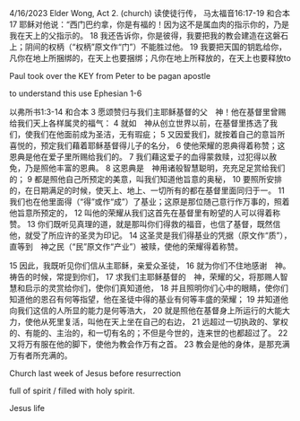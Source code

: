 4/16/2023
Elder Wong, Act 2. (church)
读使徒行传，
马太福音16:17-19 和合本
17 耶稣对他说：“西门巴约拿，你是有福的！因为这不是属血肉的指示你的，乃是我在天上的父指示的。 
18 我还告诉你，你是彼得，我要把我的教会建造在这磐石上；阴间的权柄（“权柄”原文作“门”）不能胜过他。 
19 我要把天国的钥匙给你，凡你在地上所捆绑的，在天上也要捆绑；凡你在地上所释放的，在天上也要释放to

Paul took over the KEY from Peter to be pagan apostle

to understand this use Ephesian 1-6

以弗所书1:3-14 和合本
3 愿颂赞归与我们主耶稣基督的父　神！他在基督里曾赐给我们天上各样属灵的福气： 
4 就如　神从创立世界以前，在基督里拣选了我们，使我们在他面前成为圣洁，无有瑕疵； 
5 又因爱我们，就按着自己的意旨所喜悦的，预定我们藉着耶稣基督得儿子的名分， 
6 使他荣耀的恩典得着称赞；这恩典是他在爱子里所赐给我们的。 
7 我们藉这爱子的血得蒙救赎，过犯得以赦免，乃是照他丰富的恩典。 
8 这恩典是　神用诸般智慧聪明，充充足足赏给我们的； 
9 都是照他自己所预定的美意，叫我们知道他旨意的奥秘， 
10 要照所安排的，在日期满足的时候，使天上、地上、一切所有的都在基督里面同归于一。 
11 我们也在他里面得（“得”或作“成”）了基业；这原是那位随己意行作万事的，照着他旨意所预定的， 
12 叫他的荣耀从我们这首先在基督里有盼望的人可以得着称赞。 
13 你们既听见真理的道，就是那叫你们得救的福音，也信了基督，既然信他，就受了所应许的圣灵为印记。 
14 这圣灵是我们得基业的凭据（原文作“质”），直等到　神之民（“民”原文作“产业”）被赎，使他的荣耀得着称赞。

15 因此，我既听见你们信从主耶稣，亲爱众圣徒， 16 就为你们不住地感谢　神。祷告的时候，常提到你们， 
17 求我们主耶稣基督的　神，荣耀的父，将那赐人智慧和启示的灵赏给你们，使你们真知道他， 
18 并且照明你们心中的眼睛，使你们知道他的恩召有何等指望，他在圣徒中得的基业有何等丰盛的荣耀； 
19 并知道他向我们这信的人所显的能力是何等浩大， 
20 就是照他在基督身上所运行的大能大力，使他从死里复活，叫他在天上坐在自己的右边， 
21 远超过一切执政的、掌权的、有能的、主治的，和一切有名的；不但是今世的，连来世的也都超过了。 
22 又将万有服在他的脚下，使他为教会作万有之首。 
23 教会是他的身体，是那充满万有者所充满的。


Church last week of Jesus before resurrection

full of spirit / filled with holy spirit.  

Jesus life
